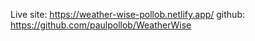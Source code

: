 Live site: https://weather-wise-pollob.netlify.app/
github: https://github.com/paulpollob/WeatherWise